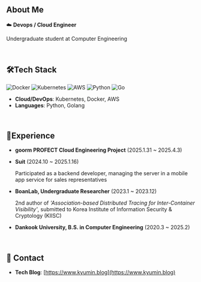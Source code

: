 <h2>About Me</h2>

☁️ **Devops / Cloud Engineer**

Undergraduate student at Computer Engineering

<br>

<h2>🛠️Tech Stack</h2>

![Docker](https://img.shields.io/badge/docker-%230db7ed.svg?style=for-the-badge&logo=docker&logoColor=white)
![Kubernetes](https://img.shields.io/badge/kubernetes-%23326ce5.svg?style=for-the-badge&logo=kubernetes&logoColor=white)
![AWS](https://img.shields.io/badge/AWS-%23FF9900.svg?style=for-the-badge&logo=amazon-aws&logoColor=white)
![Python](https://img.shields.io/badge/python-3670A0?style=for-the-badge&logo=python&logoColor=ffdd54)
![Go](https://img.shields.io/badge/go-%2300ADD8.svg?style=for-the-badge&logo=go&logoColor=white)


- **Cloud/DevOps**: Kubernetes, Docker, AWS
- **Languages**: Python, Golang

<br>

<h2>🚀Experience</h2>

- **goorm PROFECT Cloud Engineering Project** (2025.1.31 ~ 2025.4.3)

- **Suit** (2024.10 ~ 2025.1.16)

  Participated as a backend developer, managing the server in a mobile app service for sales representatives

- **BoanLab, Undergraduate Researcher** (2023.1 ~ 2023.12)

  2nd author of *'Association-based Distributed Tracing for Inter-Container Visibility'*, submitted to Korea Institute of Information Security & Cryptology (KIISC)

- **Dankook University, B.S. in Computer Engineering** (2020.3 ~ 2025.2)

<br>

<h2>📧 Contact</h2>

- **Tech Blog**: [https://www.kyumin.blog](https://www.kyumin.blog)


